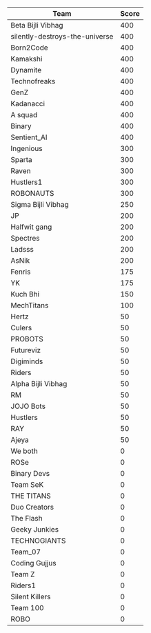 |Team|Score|
|---|---|
|Beta Bijli Vibhag|400|
|silently-destroys-the-universe|400|
|Born2Code|400|
|Kamakshi|400|
|Dynamite|400|
|Technofreaks|400|
|GenZ|400|
|Kadanacci|400|
|A squad|400|
|Binary|400|
|Sentient_AI|400|
|Ingenious|300|
|Sparta|300|
|Raven|300|
|Hustlers1|300|
|ROBONAUTS|300|
|Sigma Bijli Vibhag|250|
|JP|200|
|Halfwit gang|200|
|Spectres|200|
|Ladsss|200|
|AsNik|200|
|Fenris|175|
|YK|175|
|Kuch Bhi|150|
|MechTitans|100|
|Hertz|50|
|Culers|50|
|PROBOTS|50|
|Futureviz|50|
|Digiminds|50|
|Riders|50|
|Alpha Bijli Vibhag|50|
|RM|50|
|JOJO Bots|50|
|Hustlers|50|
|RAY|50|
|Ajeya|50|
|We both|0|
|ROSe|0|
|Binary Devs|0|
|Team SeK|0|
|THE TITANS|0|
|Duo Creators|0|
|The Flash|0|
|Geeky Junkies|0|
|TECHNOGIANTS|0|
|Team_07|0|
|Coding Gujjus|0|
|Team Z|0|
|Riders1|0|
|Silent Killers|0|
|Team 100|0|
|ROBO|0|
